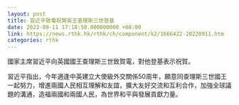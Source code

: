 ```yaml
---
layout: post
title: 習近平致電祝賀英王查理斯三世登基
date: 2022-09-11 17:18:50.000000000 +08:00
link: https://news.rthk.hk/rthk/ch/component/k2/1666422-20220911.htm
categories: rthk
---
```


國家主席習近平向英國國王查理斯三世致賀電，對他登基表示祝賀。

習近平指出，今年適逢中英建立大使級外交關係50周年，願意同查理斯三世國王一起努力，增進兩國人民相互理解和友誼，擴大友好交流和互利合作，加強全球議題的溝通，造福兩國和兩國人民，為世界和平與發展貢獻力量。
